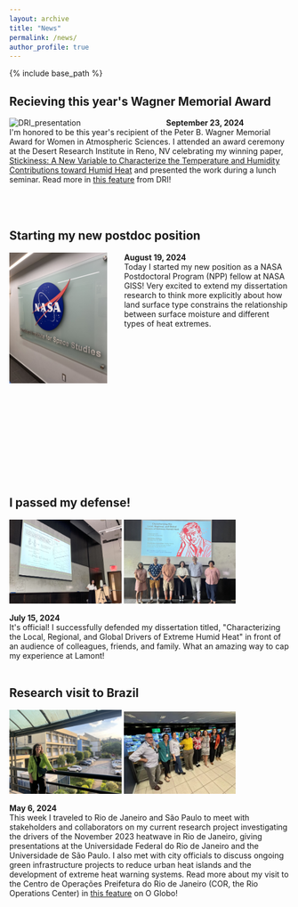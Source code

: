 ```yaml
---
layout: archive
title: "News"
permalink: /news/
author_profile: true
---
```


{% include base_path %}

## Recieving this year's Wagner Memorial Award

<img src="/images/gallery_imgs/DRI_presentation.jpg" alt="DRI_presentation" width="50%" style="float: left; padding-right:30px" />

**September 23, 2024**
<br/>
I'm honored to be this year's recipient of the Peter B. Wagner Memorial Award for Women in Atmospheric Sciences. I attended an award ceremony at the Desert Research Institute in Reno, NV celebrating my winning paper, [Stickiness: A New Variable to Characterize the Temperature and Humidity Contributions toward Humid Heat](https://journals.ametsoc.org/view/journals/atsc/81/5/JAS-D-23-0072.1.xml) and presented the work during a lunch seminar. Read more in [this feature](https://www.dri.edu/dri-recognizes-catherine-ivanovich-as-the-2024-wagner-award-winner/) from DRI!
<br/>
<br/>
<br/>
<br/>

## Starting my new postdoc position

<img src="/images/gallery_imgs/GISS_logo.jpg" alt="NASA_GISS_logo" width="35%" style="float: left; padding-right:30px" />

**August 19, 2024**
<br/>
Today I started my new position as a NASA Postdoctoral Program (NPP) fellow at NASA GISS! Very excited to extend my dissertation research to think more explicitly about how land surface type constrains the relationship between surface moisture and different types of heat extremes.
<br/>
<br/>
<br/>
<br/>
<br/>
<br/>
<br/>
<br/>
<br/>
<br/>
<br/>
<br/>
<br/>
<br/>
<br/>
<br/>
<br/>


## I passed my defense!

<p float="left">
  <img src="/images/gallery_imgs/defense_presentation.jpg" alt = "defense_presentation" width="40%" />
  <img src="/images/gallery_imgs/Defense Committee.jpg" alt = "defense_committee" width="40%" /> 
</p>

**July 15, 2024**
<br/>
It's official! I successfully defended my dissertation titled, "Characterizing the Local, Regional, and Global Drivers of Extreme Humid Heat" in front of an audience of colleagues, friends, and family. What an amazing way to cap my experience at Lamont!
<br/>
<br/>

## Research visit to Brazil

<p float="left">
  <img src="/images/gallery_imgs/Federal University of Rio.jpg" alt = "federal_university_rio" width="40%" />
  <img src="/images/gallery_imgs/COR visit.png" alt = "COR_visit" width="40%" /> 
</p>

**May 6, 2024**
<br/>
This week I traveled to Rio de Janeiro and São Paulo to meet with stakeholders and collaborators on my current research project investigating the drivers of the November 2023 heatwave in Rio de Janeiro, giving  presentations at the Universidade Federal do Rio de Janeiro and the Universidade de São Paulo. I also met with city officials to discuss ongoing green infrastructure projects to reduce urban heat islands and the development of extreme heat warning systems. Read more about my visit to the Centro de Operações Preifetura do Rio de Janeiro (COR, the Rio Operations Center) in [this feature](https://www.dri.edu/dri-recognizes-catherine-ivanovich-as-the-2024-wagner-award-winner/) on O Globo!
<br/>
<br/>
<br/>
<br/>
